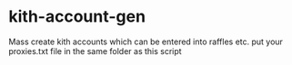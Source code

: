 # kith-account-gen
Mass create kith accounts which can be entered into raffles etc. put your proxies.txt file in the same folder as this script
